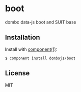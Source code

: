
# boot

  dombo data-js boot and SUIT base

## Installation

  Install with [component(1)](http://component.io):

    $ component install dombojs/boot


## License

  MIT
